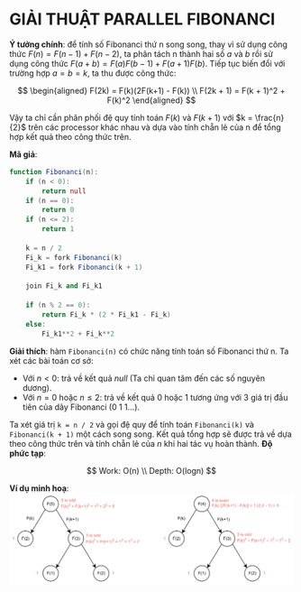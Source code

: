 # GIẢI THUẬT PARALLEL FIBONANCI

**Ý tưởng chính**: để tính số Fibonanci thứ n song song, thay vì sử dụng công thức $F(n) = F(n-1) + F(n-2)$, ta phân tách n thành hai số $a$ và $b$ rồi sử dụng công thức $F(a + b) = F(a)F(b-1) + F(a+1)F(b)$. Tiếp tục biến đổi với trường hợp $a=b=k$, ta thu được công thức:

$$
\begin{aligned}
    F(2k) = F(k)(2F(k+1) - F(k)) \\
    F(2k + 1) = F(k + 1)^2 + F(k)^2
\end{aligned}
$$

Vậy ta chỉ cần phân phối đệ quy tính toán $F(k)$ và $F(k+1)$ với $k = \frac{n}{2}$ trên các processor khác nhau và dựa vào tính chẵn lẻ của n để tổng hợp kết quả theo công thức trên.

**Mã giả**:
```actionscript
function Fibonanci(n):
    if (n < 0):
        return null
    if (n == 0):
        return 0
    if (n <= 2):
        return 1

    k = n / 2
    Fi_k = fork Fibonanci(k)
    Fi_k1 = fork Fibonanci(k + 1)

    join Fi_k and Fi_k1

    if (n % 2 == 0):
        return Fi_k * (2 * Fi_k1 - Fi_k)
    else:
        Fi_k1**2 + Fi_k**2
```

**Giải thích**: hàm `Fibonanci(n)` có chức năng tính toán số Fibonanci thứ n. Ta xét các bài toán cơ sở:

* Với $n < 0$: trả về kết quả $null$ (Ta chỉ quan tâm đến các số nguyên dương).
* Với $n = 0$ hoặc $n \leq 2$: trả về kết quả 0 hoặc 1 tương ứng với 3 giá trị đầu tiên của dãy Fibonanci (0 1 1...).

Ta xét giá trị `k = n / 2` và gọi đệ quy để tính toán `Fibonanci(k)` và `Fibonanci(k + 1)` một cách song song. Kết quả tổng hợp sẽ được trả về dựa theo công thức trên và tính chẵn lẻ của $n$ khi hai tác vụ hoàn thành.
**Độ phức tạp**:

$$
Work: O(n) \\
Depth: O(logn)
$$

**Ví dụ minh hoạ**:
![alt text](fibonanci.png)
